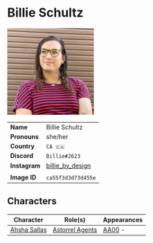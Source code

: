 # Billie Schultz

<img src="https://raw.githubusercontent.com/jesskelsall/astarus-images/main/players/ca55f3d3d73d455e.png" height="200" />

|||
| --- | --- |
| **Name** | Billie Schultz | player.3
| **Pronouns** | she/her |
| **Country** | `CA 🇨🇦` |
| **Discord** | `Billie#2623` |
| **Instagram** | [billie_by_design](https://www.instagram.com/billie_by_design/) |
||
| **Image ID** | `ca55f3d3d73d455e` |

## Characters

| Character | Role(s) | Appearances |
| --- | --- | --- |
| [Ahsha Sallas](../characters/ahsha-sallas.md) | [Astorrel Agents](../campaigns/astorrel-agents.md) | [AA00](../sessions/AA00.md) - |
